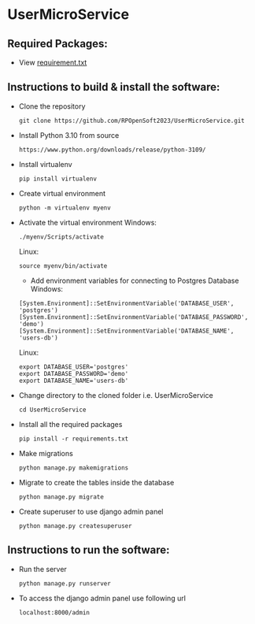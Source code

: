 # UserMicroService

## Required Packages:
- View [requirement.txt](https://github.com/RPOpenSoft2023/UserMicroService/blob/main/requirements.txt)

## Instructions to build & install the software:
- Clone the repository

  ```
  git clone https://github.com/RPOpenSoft2023/UserMicroService.git
  ```
- Install Python 3.10 from source

  ```
  https://www.python.org/downloads/release/python-3109/
  ```
- Install virtualenv

  ```
  pip install virtualenv
  ```
- Create virtual environment

  ```
  python -m virtualenv myenv
  ```
- Activate the virtual environment
  Windows:
  
  ```
  ./myenv/Scripts/activate
  ```
  Linux:
  
  ```
  source myenv/bin/activate
  ```
  - Add environment variables for connecting to Postgres Database
  Windows:
  
  ```
  [System.Environment]::SetEnvironmentVariable('DATABASE_USER', 'postgres')
  [System.Environment]::SetEnvironmentVariable('DATABASE_PASSWORD', 'demo')
  [System.Environment]::SetEnvironmentVariable('DATABASE_NAME', 'users-db')
  ```
  Linux:
  
  ```
  export DATABASE_USER='postgres'
  export DATABASE_PASSWORD='demo'
  export DATABASE_NAME='users-db'
  ```
- Change directory to the cloned folder i.e. UserMicroService

  ```
  cd UserMicroService
  ```
- Install all the required packages

  ```
  pip install -r requirements.txt
  ```
- Make migrations

  ```
  python manage.py makemigrations
  ```
- Migrate to create the tables inside the database

  ```
  python manage.py migrate
  ```
- Create superuser to use django admin panel

  ```
  python manage.py createsuperuser
  ```

## Instructions to run the software:
- Run the server

  ```
  python manage.py runserver
  ```
- To access the django admin panel use following url

  ```
  localhost:8000/admin
  ```
